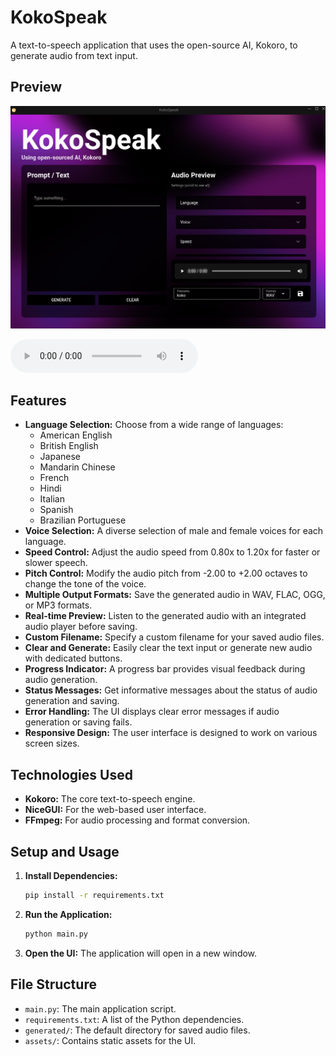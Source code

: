 # KokoSpeak

A text-to-speech application that uses the open-source AI, Kokoro, to generate audio from text input.

## Preview

![KokoSpeak Thumbnail](assets/thumbnail.png)

<audio controls>
  <source src="assets/preview.wav" type="audio/wav">
  Your browser does not support the audio element.
</audio>

## Features

*   **Language Selection:** Choose from a wide range of languages:
    *   American English
    *   British English
    *   Japanese
    *   Mandarin Chinese
    *   French
    *   Hindi
    *   Italian
    *   Spanish
    *   Brazilian Portuguese
*   **Voice Selection:** A diverse selection of male and female voices for each language.
*   **Speed Control:** Adjust the audio speed from 0.80x to 1.20x for faster or slower speech.
*   **Pitch Control:** Modify the audio pitch from -2.00 to +2.00 octaves to change the tone of the voice.
*   **Multiple Output Formats:** Save the generated audio in WAV, FLAC, OGG, or MP3 formats.
*   **Real-time Preview:** Listen to the generated audio with an integrated audio player before saving.
*   **Custom Filename:** Specify a custom filename for your saved audio files.
*   **Clear and Generate:** Easily clear the text input or generate new audio with dedicated buttons.
*   **Progress Indicator:** A progress bar provides visual feedback during audio generation.
*   **Status Messages:** Get informative messages about the status of audio generation and saving.
*   **Error Handling:** The UI displays clear error messages if audio generation or saving fails.
*   **Responsive Design:** The user interface is designed to work on various screen sizes.

## Technologies Used

*   **Kokoro:** The core text-to-speech engine.
*   **NiceGUI:** For the web-based user interface.
*   **FFmpeg:** For audio processing and format conversion.

## Setup and Usage

1.  **Install Dependencies:**
    ```bash
    pip install -r requirements.txt
    ```

2.  **Run the Application:**
    ```bash
    python main.py
    ```

3.  **Open the UI:**
    The application will open in a new window.

## File Structure

*   `main.py`: The main application script.
*   `requirements.txt`: A list of the Python dependencies.
*   `generated/`: The default directory for saved audio files.
*   `assets/`: Contains static assets for the UI.

